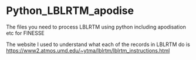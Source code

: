 # Python_LBLRTM_apodise
The files you need to process LBLRTM using python including apodisation etc for FINESSE


The website I used to understand what each of the records in LBLRTM do is 
https://www2.atmos.umd.edu/~ytma/lblrtm/lblrtm_instructions.html

